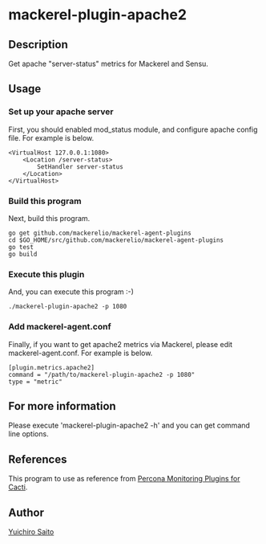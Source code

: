 mackerel-plugin-apache2
====

## Description

Get apache "server-status" metrics for Mackerel and Sensu.

## Usage

### Set up your apache server

First, you should enabled mod_status module, and configure apache config file. For example is below.

```
<VirtualHost 127.0.0.1:1080>
    <Location /server-status>
        SetHandler server-status
    </Location>
</VirtualHost>
```

### Build this program

Next, build this program.

```
go get github.com/mackerelio/mackerel-agent-plugins
cd $GO_HOME/src/github.com/mackerelio/mackerel-agent-plugins
go test
go build
```

### Execute this plugin

And, you can execute this program :-)

```
./mackerel-plugin-apache2 -p 1080
```

### Add mackerel-agent.conf

Finally, if you want to get apache2 metrics via Mackerel, please edit mackerel-agent.conf. For example is below.

```
[plugin.metrics.apache2]
command = "/path/to/mackerel-plugin-apache2 -p 1080"
type = "metric"
```

## For more information

Please execute 'mackerel-plugin-apache2 -h' and you can get command line options.

## References

This program to use as reference from [Percona Monitoring Plugins for Cacti](http://www.percona.com/doc/percona-monitoring-plugins/).

## Author

[Yuichiro Saito](https://github.com/koemu)
